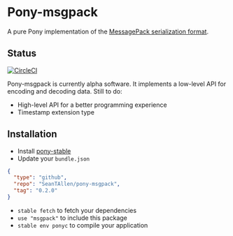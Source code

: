 # Pony-msgpack

A pure Pony implementation of the [MessagePack serialization format](http://msgpack.org/).

## Status

[![CircleCI](https://circleci.com/gh/SeanTAllen/pony-msgpack.svg?style=svg)](https://circleci.com/gh/SeanTAllen/pony-msgpack)

Pony-msgpack is currently alpha software. It implements a low-level API for encoding and decoding data. Still to do:

- High-level API for a better programming experience
- Timestamp extension type

## Installation

* Install [pony-stable](https://github.com/ponylang/pony-stable)
* Update your `bundle.json`

```json
{ 
  "type": "github",
  "repo": "SeanTAllen/pony-msgpack",
  "tag": "0.2.0"
}
```

* `stable fetch` to fetch your dependencies
* `use "msgpack"` to include this package
* `stable env ponyc` to compile your application
